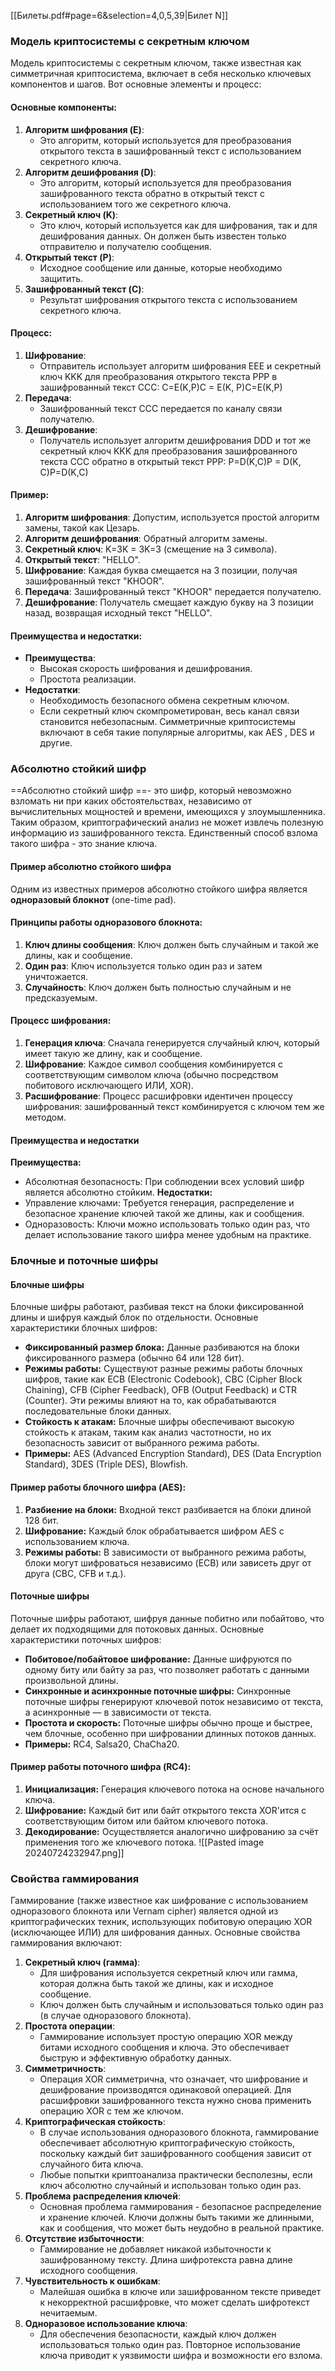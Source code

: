 [[Билеты.pdf#page=6&selection=4,0,5,39|Билет N]]
### Модель криптосистемы с секретным ключом ###
Модель криптосистемы с секретным ключом, также известная как симметричная криптосистема, включает в себя несколько ключевых компонентов и шагов. Вот основные элементы и процесс:
#### Основные компоненты:
1. **Алгоритм шифрования (E)**:
    - Это алгоритм, который используется для преобразования открытого текста в зашифрованный текст с использованием секретного ключа.
2. **Алгоритм дешифрования (D)**:
    - Это алгоритм, который используется для преобразования зашифрованного текста обратно в открытый текст с использованием того же секретного ключа.
3. **Секретный ключ (K)**:
    - Это ключ, который используется как для шифрования, так и для дешифрования данных. Он должен быть известен только отправителю и получателю сообщения.
4. **Открытый текст (P)**:
    - Исходное сообщение или данные, которые необходимо защитить.
5. **Зашифрованный текст (C)**:
    - Результат шифрования открытого текста с использованием секретного ключа.
#### Процесс:
1. **Шифрование**:
    - Отправитель использует алгоритм шифрования EEE и секретный ключ KKK для преобразования открытого текста PPP в зашифрованный текст CCC: C=E(K,P)C = E(K, P)C=E(K,P)
2. **Передача**:
    - Зашифрованный текст CCC передается по каналу связи получателю.
3. **Дешифрование**:
    - Получатель использует алгоритм дешифрования DDD и тот же секретный ключ KKK для преобразования зашифрованного текста CCC обратно в открытый текст PPP: P=D(K,C)P = D(K, C)P=D(K,C)
#### Пример:
1. **Алгоритм шифрования**: Допустим, используется простой алгоритм замены, такой как Цезарь.
2. **Алгоритм дешифрования**: Обратный алгоритм замены.
3. **Секретный ключ**: K=3K = 3K=3 (смещение на 3 символа).
4. **Открытый текст**: "HELLO".
5. **Шифрование**: Каждая буква смещается на 3 позиции, получая зашифрованный текст "KHOOR".
6. **Передача**: Зашифрованный текст "KHOOR" передается получателю.
7. **Дешифрование**: Получатель смещает каждую букву на 3 позиции назад, возвращая исходный текст "HELLO".
#### Преимущества и недостатки:
- **Преимущества**:
    - Высокая скорость шифрования и дешифрования.
    - Простота реализации.
- **Недостатки**:
    - Необходимость безопасного обмена секретным ключом.
    - Если секретный ключ скомпрометирован, весь канал связи становится небезопасным.
Симметричные криптосистемы включают в себя такие популярные алгоритмы, как AES , DES и другие.
### Абсолютно стойкий шифр ###
==Абсолютно стойкий шифр ==- это шифр, который невозможно взломать ни при каких обстоятельствах, независимо от вычислительных мощностей и времени, имеющихся у злоумышленника. Таким образом, криптографический анализ не может извлечь полезную информацию из зашифрованного текста. Единственный способ взлома такого шифра - это знание ключа.
#### Пример абсолютно стойкого шифра
Одним из известных примеров абсолютно стойкого шифра является **одноразовый блокнот** (one-time pad).
#### Принципы работы одноразового блокнота:
1. **Ключ длины сообщения**: Ключ должен быть случайным и такой же длины, как и сообщение.
2. **Один раз**: Ключ используется только один раз и затем уничтожается.
3. **Случайность**: Ключ должен быть полностью случайным и не предсказуемым.
#### Процесс шифрования:
1. **Генерация ключа**: Сначала генерируется случайный ключ, который имеет такую же длину, как и сообщение.
2. **Шифрование**: Каждое символ сообщения комбинируется с соответствующим символом ключа (обычно посредством побитового исключающего ИЛИ, XOR).
3. **Расшифрование**: Процесс расшифровки идентичен процессу шифрования: зашифрованный текст комбинируется с ключом тем же методом.
#### Преимущества и недостатки
**Преимущества:**
- Абсолютная безопасность: При соблюдении всех условий шифр является абсолютно стойким.
**Недостатки:**
- Управление ключами: Требуется генерация, распределение и безопасное хранение ключей такой же длины, как и сообщения.
- Одноразовость: Ключи можно использовать только один раз, что делает использование такого шифра менее удобным на практике.
### Блочные и поточные шифры ###
#### Блочные шифры
Блочные шифры работают, разбивая текст на блоки фиксированной длины и шифруя каждый блок по отдельности. Основные характеристики блочных шифров:
- **Фиксированный размер блока:** Данные разбиваются на блоки фиксированного размера (обычно 64 или 128 бит).
- **Режимы работы:** Существуют разные режимы работы блочных шифров, такие как ECB (Electronic Codebook), CBC (Cipher Block Chaining), CFB (Cipher Feedback), OFB (Output Feedback) и CTR (Counter). Эти режимы влияют на то, как обрабатываются последовательные блоки данных.
- **Стойкость к атакам:** Блочные шифры обеспечивают высокую стойкость к атакам, таким как анализ частотности, но их безопасность зависит от выбранного режима работы.
- **Примеры:** AES (Advanced Encryption Standard), DES (Data Encryption Standard), 3DES (Triple DES), Blowfish.
#### Пример работы блочного шифра (AES):

1. **Разбиение на блоки:** Входной текст разбивается на блоки длиной 128 бит.
2. **Шифрование:** Каждый блок обрабатывается шифром AES с использованием ключа.
3. **Режимы работы:** В зависимости от выбранного режима работы, блоки могут шифроваться независимо (ECB) или зависеть друг от друга (CBC, CFB и т.д.).
#### Поточные шифры
Поточные шифры работают, шифруя данные побитно или побайтово, что делает их подходящими для потоковых данных. Основные характеристики поточных шифров:
- **Побитовое/побайтовое шифрование:** Данные шифруются по одному биту или байту за раз, что позволяет работать с данными произвольной длины.
- **Синхронные и асинхронные поточные шифры:** Синхронные поточные шифры генерируют ключевой поток независимо от текста, а асинхронные — в зависимости от текста.
- **Простота и скорость:** Поточные шифры обычно проще и быстрее, чем блочные, особенно при шифровании длинных потоков данных.
- **Примеры:** RC4, Salsa20, ChaCha20.
#### Пример работы поточного шифра (RC4):
1. **Инициализация:** Генерация ключевого потока на основе начального ключа.
2. **Шифрование:** Каждый бит или байт открытого текста XOR'ится с соответствующим битом или байтом ключевого потока.
3. **Декодирование:** Осуществляется аналогично шифрованию за счёт применения того же ключевого потока.
![[Pasted image 20240724232947.png]]
### Свойства гаммирования ###
Гаммирование (также известное как шифрование с использованием одноразового блокнота или Vernam cipher) является одной из криптографических техник, использующих побитовую операцию XOR (исключающее ИЛИ) для шифрования данных. Основные свойства гаммирования включают:
1. **Секретный ключ (гамма)**:
    - Для шифрования используется секретный ключ или гамма, которая должна быть такой же длины, как и исходное сообщение.
    - Ключ должен быть случайным и использоваться только один раз (в случае одноразового блокнота).
2. **Простота операции**:
    - Гаммирование использует простую операцию XOR между битами исходного сообщения и ключа. Это обеспечивает быструю и эффективную обработку данных.
3. **Симметричность**:
    - Операция XOR симметрична, что означает, что шифрование и дешифрование производятся одинаковой операцией. Для расшифровки зашифрованного текста нужно снова применить операцию XOR с тем же ключом.
4. **Криптографическая стойкость**:
    - В случае использования одноразового блокнота, гаммирование обеспечивает абсолютную криптографическую стойкость, поскольку каждый бит зашифрованного сообщения зависит от случайного бита ключа.
    - Любые попытки криптоанализа практически бесполезны, если ключ абсолютно случайный и использован только один раз.
5. **Проблема распределения ключей**:
    - Основная проблема гаммирования - безопасное распределение и хранение ключей. Ключи должны быть такими же длинными, как и сообщения, что может быть неудобно в реальной практике.
6. **Отсутствие избыточности**:
    - Гаммирование не добавляет никакой избыточности к зашифрованному тексту. Длина шифротекста равна длине исходного сообщения.
7. **Чувствительность к ошибкам**:
    - Малейшая ошибка в ключе или зашифрованном тексте приведет к некорректной расшифровке, что может сделать шифротекст нечитаемым.
8. **Одноразовое использование ключа**:
    - Для обеспечения безопасности, каждый ключ должен использоваться только один раз. Повторное использование ключа приводит к уязвимости шифра и возможности его взлома.